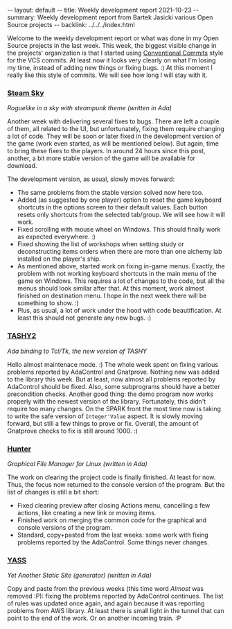 -- layout: default
-- title: Weekly development report 2021-10-23
-- summary: Weekly development report from Bartek Jasicki various Open Source projects
-- backlink: ../../../index.html

Welcome to the weekly development report or what was done in my Open Source
projects in the last week. This week, the biggest visible change in the
projects' organization is that I started using [Conventional Commits](https://www.conventionalcommits.org/en/v1.0.0/)
style for the VCS commits. At least now it looks very clearly on what I'm losing
my time, instead of adding new things or fixing bugs. :) At this moment I
really like this style of commits. We will see how long I will stay with it.

### [Steam Sky](https://www.laeran.pl/repositories/steamsky)

*Roguelike in a sky with steampunk theme (written in Ada)*

Another week with delivering several fixes to bugs. There are left a couple
of them, all related to the UI, but unfortunately, fixing them require
changing a lot of code. They will be soon or later fixed in the development
version of the game (work even started, as will be mentioned below). But
again, time to bring these fixes to the players. In around 24 hours since
this post, another, a bit more stable version of the game will be available
for download.

The development version, as usual, slowly moves forward:

* The same problems from the stable version solved now here too.
* Added (as suggested by one player) option to reset the game keyboard
  shortcuts in the options screen to their default values. Each button resets
  only shortcuts from the selected tab/group. We will see how it will work.
* Fixed scrolling with mouse wheel on Windows. This should finally work as
  expected everywhere. :)
* Fixed showing the list of workshops when setting study or deconstructing
  items orders when there are more than one alchemy lab installed on the
  player's ship.
* As mentioned above, started work on fixing in-game menus. Exactly, the
  problem with not working keyboard shortcuts in the main menu of the game on
  Windows. This requires a lot of changes to the code, but all the menus
  should look similar after that. At this moment, work almost finished on
  destination menu. I hope in the next week there will be something to show. :)
* Plus, as usual, a lot of work under the hood with code beautification. At
  least this should not generate any new bugs. :)

### [TASHY2](https://www.laeran.pl/repositories/tashy2)

*Ada binding to Tcl/Tk, the new version of TASHY*

Hello almost maintenace mode. :) The whole week spent on fixing various
problems reported by AdaControl and Gnatprove. Nothing new was added to the
library this week. But at least, now almost all problems reported by AdaControl
should be fixed. Also, some subprograms should have a better precondition
checks. Another good thing: the demo program now works properly with the newest
version of the library. Fortunately, this didn't require too many changes. On
the SPARK front the most time now is taking to write the safe version of
`Integer'Value` aspect. It is slowly moving forward, but still a few things to
prove or fix. Overall, the amount of Gnatprove checks to fix is still around
1000. :)

### [Hunter](https://www.laeran.pl/repositories/hunter)

*Graphical File Manager for Linux (written in Ada)*

The work on clearing the project code is finally finished. At least for now.
Thus, the focus now returned to the console version of the program. But the list
of changes is still a bit short:

* Fixed clearing preview after closing Actions menu, cancelling a few actions,
  like creating a new link or moving items.
* Finished work on merging the common code for the graphical and console
  versions of the program.
* Standard, copy+pasted from the last weeks: some work with fixing problems
  reported by the AdaControl. Some things never changes.

### [YASS](https://www.laeran.pl/repositories/yass)

*Yet Another Static Site (generator) (written in Ada)*

Copy and paste from the previous weeks (this time word *Almost* was removed :P):
fixing the problems reported by AdaControl continues. The list of rules was
updated once again, and again because it was reporting problems from AWS
library. At least there is small light in the tunnel that can point to the end
of the work. Or on another incoming train. :P
